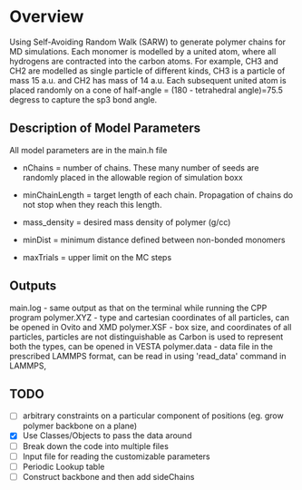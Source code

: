 # Overview

Using Self-Avoiding Random Walk (SARW) to generate polymer chains for MD simulations.
Each monomer is modelled by a united atom, where all hydrogens are contracted into the carbon atoms.  For example, CH3 and CH2 are modelled as single particle of different kinds, CH3 is a particle of mass 15 a.u. and CH2 has mass of 14 a.u.
Each subsequent united atom is placed randomly on a cone of half-angle = (180 - tetrahedral angle)=75.5 degress to capture the sp3 bond angle.

## Description of Model Parameters

All model parameters are in the main.h file

- nChains = number of chains. These many number of seeds are randomly placed in the allowable region of simulation boxx

- minChainLength = target length of each chain. Propagation of chains do not stop when they reach this length.

- mass_density = desired mass density of polymer (g/cc)

- minDist = minimum distance defined between non-bonded monomers

- maxTrials = upper limit on the MC steps

## Outputs
main.log	- same output as that on the terminal while running the CPP program
polymer.XYZ 	- type and cartesian coordinates of all particles, can be opened in Ovito and XMD
polymer.XSF	- box size, and coordinates of all particles, particles are not distinguishable as Carbon is used to represent both the types, can be opened in VESTA
polymer.data	- data file in the prescribed LAMMPS format, can be read in using 'read_data' command in LAMMPS,

## TODO

- [ ] arbitrary constraints on a particular component of positions (eg. grow polymer backbone on a plane)
- [x] Use Classes/Objects to pass the data around
- [ ] Break down the code into multiple files
- [ ] Input file for reading the customizable parameters
- [ ] Periodic Lookup table
- [ ] Construct backbone and then add sideChains